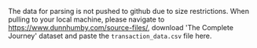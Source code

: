 The data for parsing is not pushed to github due to size restrictions. When pulling to your local machine, please navigate to https://www.dunnhumby.com/source-files/, download 'The Complete Journey' dataset and paste the `transaction_data.csv` file here.
